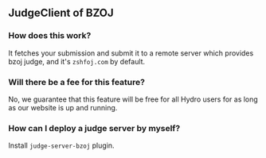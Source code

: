 ## JudgeClient of BZOJ

### How does this work?

It fetches your submission and submit it to a remote server
which provides bzoj judge, and it's `zshfoj.com` by default.

### Will there be a fee for this feature?

No, we guarantee that this feature will be free for all Hydro
users for as long as our website is up and running.

### How can I deploy a judge server by myself?

Install `judge-server-bzoj` plugin.
